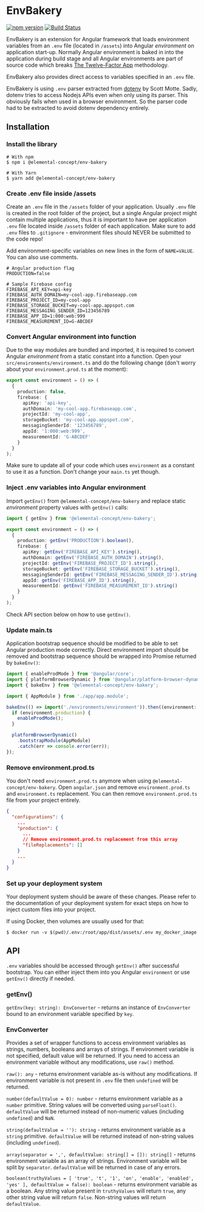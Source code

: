 # EnvBakery

[![npm version](https://badge.fury.io/js/%40elemental-concept%2Fenv-bakery.svg)](https://badge.fury.io/js/%40elemental-concept%2Fenv-bakery)
[![Build Status](https://travis-ci.com/elementalconcept/env-bakery.svg?branch=master)](https://travis-ci.com/elementalconcept/env-bakery)

EnvBakery is an extension for Angular framework that loads environment variables from an `.env` file (located
in `/assets`) into Angular *environment* on application start-up. Normally Angular environment is baked in into the
application during build stage and all Angular environments are part of source code which
breaks [The Twelve-Factor App](http://12factor.net/config) methodology.

EnvBakery also provides direct access to variables specified in an `.env` file.

EnvBakery is using `.env` parser extracted from [dotenv](https://github.com/motdotla/dotenv) by Scott Motte. Sadly,
dotenv tries to access Nodejs APIs even when only using its parser. This obviously fails when used in a browser
environment. So the parser code had to be extracted to avoid dotenv dependency entirely.

## Installation

### Install the library

```shell
# With npm
$ npm i @elemental-concept/env-bakery

# With Yarn
$ yarn add @elemental-concept/env-bakery
```

### Create .env file inside /assets

Create an `.env` file in the `/assets` folder of your application. Usually `.env` file is created in the root folder of
the project, but a single Angular project might contain multiple applications, thus it is important to have per
application `.env` file located inside `/assets` folder of each application. Make sure to add `.env` files
to `.gitignore` - environment files should NEVER be submitted to the code repo!

Add environment-specific variables on new lines in the form of `NAME=VALUE`. You can also use comments.

```dotenv
# Angular production flag
PRODUCTION=false

# Sample Firebase config
FIREBASE_API_KEY=api-key
FIREBASE_AUTH_DOMAIN=my-cool-app.firebaseapp.com
FIREBASE_PROJECT_ID=my-cool-app
FIREBASE_STORAGE_BUCKET=my-cool-app.appspot.com
FIREBASE_MESSAGING_SENDER_ID=123456789
FIREBASE_APP_ID=1:000:web:999
FIREBASE_MEASUREMENT_ID=G-ABCDEF

```

### Convert Angular environment into function

Due to the way modules are bundled and imported, it is required to convert Angular *environment* from a static constant
into a function. Open your `src/environments/environment.ts` and do the following change (don't worry about your
`environment.prod.ts` at the moment):

```typescript
export const environment = () => (
  {
    production: false,
    firebase: {
      apiKey: 'api-key',
      authDomain: 'my-cool-app.firebaseapp.com',
      projectId: 'my-cool-app',
      storageBucket: 'my-cool-app.appspot.com',
      messagingSenderId: '123456789',
      appId: '1:000:web:999',
      measurementId: 'G-ABCDEF'
    }
  }
);
```

Make sure to update all of your code which uses `environment` as a constant to use it as a function. Don't change
your `main.ts` yet though.

### Inject .env variables into Angular environment

Import `getEnv()` from `@elemental-concept/env-bakery` and replace static *environment* property values with `getEnv()`
calls:

```typescript
import { getEnv } from '@elemental-concept/env-bakery';

export const environment = () => (
  {
    production: getEnv('PRODUCTION').boolean(),
    firebase: {
      apiKey: getEnv('FIREBASE_API_KEY').string(),
      authDomain: getEnv('FIREBASE_AUTH_DOMAIN').string(),
      projectId: getEnv('FIREBASE_PROJECT_ID').string(),
      storageBucket: getEnv('FIREBASE_STORAGE_BUCKET').string(),
      messagingSenderId: getEnv('FIREBASE_MESSAGING_SENDER_ID').string(),
      appId: getEnv('FIREBASE_APP_ID').string(),
      measurementId: getEnv('FIREBASE_MEASUREMENT_ID').string()
    }
  }
);
```

Check API section below on how to use `getEnv()`.

### Update main.ts

Application bootstrap sequence should be modified to be able to set Angular production mode correctly. Direct
environment import should be removed and bootstrap sequence should be wrapped into Promise returned by `bakeEnv()`:

```typescript
import { enableProdMode } from '@angular/core';
import { platformBrowserDynamic } from '@angular/platform-browser-dynamic';
import { bakeEnv } from '@elemental-concept/env-bakery';

import { AppModule } from './app/app.module';

bakeEnv(() => import('./environments/environment')).then((environment: any) => {
  if (environment.production) {
    enableProdMode();
  }

  platformBrowserDynamic()
    .bootstrapModule(AppModule)
    .catch(err => console.error(err));
});
```

### Remove environment.prod.ts

You don't need `environment.prod.ts` anymore when using `@elemental-concept/env-bakery`. Open `angular.json` and remove
`environment.prod.ts` and `environment.ts` replacement. You can then remove `environment.prod.ts` file from your project
entirely.

```json
{
  "configurations": {
    ...
    "production": {
      ...
      // Remove environment.prod.ts replacement from this array
      "fileReplacements": []
    }
    ...
  }
}
```

### Set up your deployment system

Your deployment system should be aware of these changes. Please refer to the documentation of your deployment system for
exact steps on how to inject custom files into your project.

If using Docker, then volumes are usually used for that:

```shell
$ docker run -v $(pwd)/.env:/root/app/dist/assets/.env my_docker_image
```

## API

`.env` variables should be accessed through `getEnv()` after successful bootstrap. You can either inject them into you
Angular `environment` or use `getEnv()` directly if needed.

### getEnv()

`getEnv(key: string): EnvConverter` - returns an instance of `EnvConverter` bound to an environment variable specified
by `key`.

### EnvConverter

Provides a set of wrapper functions to access environment variables as strings, numbers, booleans and arrays of strings.
If environment variable is not specified, default value will be returned. If you need to access an environment variable
without any modifications, use `raw()` method.

`raw(): any` - returns environment variable as-is without any modifications. If environment variable is not present
in `.env` file then `undefined` will be returned.

`number(defaultValue = 0): number` - returns environment variable as a `number` primitive. String values will be
converted using `parseFloat()`. `defaultValue` will be returned instead of non-numeric values (including `undefined`)
and `NaN`.

`string(defaultValue = ''): string` - returns environment variable as a `string` primitive. `defaultValue` will be
returned instead of non-string values (including `undefined`).

`array(separator = ',', defaultValue: string[] = []): string[]` - returns environment variable as an array of strings.
Environment variable will be split by `separator`. `defaultValue` will be returned in case of any errors.

`boolean(truthyValues = [ 'true', 't', '1', 'on', 'enable', 'enabled', 'yes' ], defaultValue = false): boolean` -
returns environment variable as a boolean. Any string value present in `truthyValues` will return `true`, any other
string value will return `false`. Non-string values will return `defaultValue`.
